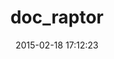 ---
layout: post
title:  "doc_raptor"
repo:   "expectedbehavior/doc_raptor_gem"
date:   2015-02-18 17:12:23
gemurl: http://docraptor.com
---